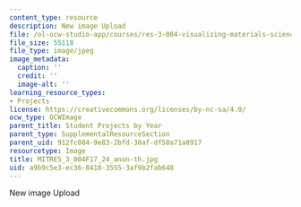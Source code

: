 ```yaml
---
content_type: resource
description: New image Upload
file: /ol-ocw-studio-app/courses/res-3-004-visualizing-materials-science-fall-2017/a9b9c5e3ec36841835553af9b2fab648_MITRES_3_004F17_24_anon-th.jpg
file_size: 55118
file_type: image/jpeg
image_metadata:
  caption: ''
  credit: ''
  image-alt: ''
learning_resource_types:
- Projects
license: https://creativecommons.org/licenses/by-nc-sa/4.0/
ocw_type: OCWImage
parent_title: Student Projects by Year
parent_type: SupplementalResourceSection
parent_uid: 912fc084-9e83-2bfd-38af-df58a71a8917
resourcetype: Image
title: MITRES_3_004F17_24_anon-th.jpg
uid: a9b9c5e3-ec36-8418-3555-3af9b2fab648
---
```

New image Upload